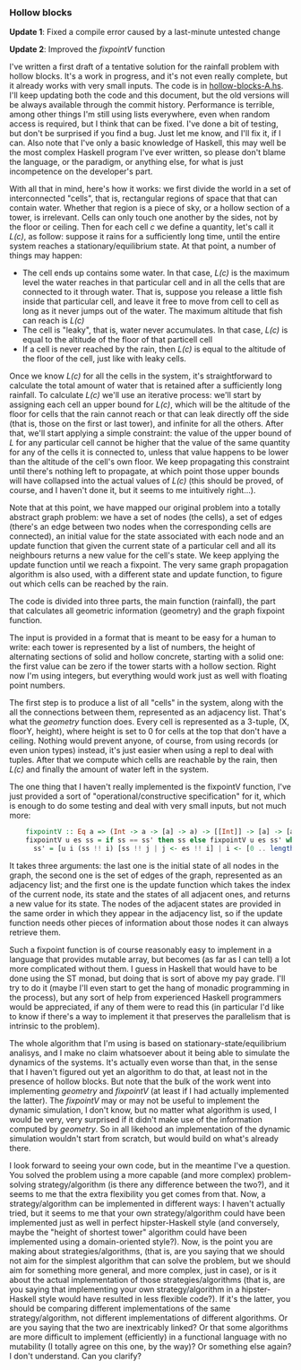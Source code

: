 ### Hollow blocks

**Update 1**: Fixed a compile error caused by a last-minute untested change

**Update 2**: Improved the *fixpointV* function

I've written a first draft of a tentative solution for the rainfall problem with hollow blocks. It's a work in progress, and it's not even really complete, but it already works with very small inputs. The code is in [hollow-blocks-A.hs](./hollow-blocks-A.hs). I'll keep updating both the code and this document, but the old versions will be always available through the commit history. Performance is terrible, among other things I'm still using lists everywhere, even when random access is required, but I think that can be fixed. I've done a bit of testing, but don't be surprised if you find a bug. Just let me know, and I'll fix it, if I can. Also note that I've only a basic knowledge of Haskell, this may well be the most complex Haskell program I've ever written, so please don't blame the language, or the paradigm, or anything else, for what is just incompetence on the developer's part.

With all that in mind, here's how it works: we first divide the world in a set of interconnected "cells", that is, rectangular regions of space that that can contain water. Whether that region is a piece of sky, or a hollow section of a tower, is irrelevant. Cells can only touch one another by the sides, not by the floor or ceiling. Then for each cell *c* we define a quantity, let's call it *L(c)*, as follow: suppose it rains for a sufficiently long time, until the entire system reaches a stationary/equilibrium state. At that point, a number of things may happen:

  * The cell ends up contains some water. In that case, *L(c)* is the maximum level the water reaches in that particular cell and in all the cells that are connected to it through water. That is, suppose you release a little fish inside that particular cell, and leave it free to move from cell to cell as long as it never jumps out of the water. The maximum altitude that fish can reach is *L(c)*
  * The cell is "leaky", that is, water never accumulates. In that case, *L(c)* is equal to the altitude of the floor of that particell cell
  * If a cell is never reached by the rain, then *L(c)* is equal to the altitude of the floor of the cell, just like with leaky cells.

Once we know *L(c)* for all the cells in the system, it's straightforward to calculate the total amount of water that is retained after a sufficiently long rainfall. To calculate *L(c)* we'll use an iterative process: we'll start by assigning each cell an upper bound for *L(c)*, which will be the altitude of the floor for cells that the rain cannot reach or that can leak directly off the side (that is, those on the first or last tower), and infinite for all the others. After that, we'll start applying a simple constraint: the value of the upper bound of *L* for any particular cell cannot be higher that the value of the same quantity for any of the cells it is connected to, unless that value happens to be lower than the altitude of the cell's own floor. We keep propagating this constraint until there's nothing left to propagate, at which point those upper bounds will have collapsed into the actual values of *L(c)* (this should be proved, of course, and I haven't done it, but it seems to me intuitively right...).

Note that at this point, we have mapped our original problem into a totally abstract graph problem: we have a set of nodes (the cells), a set of edges (there's an edge between two nodes when the corresponding cells are connected), an initial value for the state associated with each node and an update function that given the current state of a particular cell and all its neighbours returns a new value for the cell's state. We keep applying the update function until we reach a fixpoint.
The very same graph propagation algorithm is also used, with a different state and update function, to figure out which cells can be reached by the rain.

The code is divided into three parts, the main function (rainfall), the part that calculates all geometric information (geometry) and the graph fixpoint function.

The input is provided in a format that is meant to be easy for a human to write: each tower is represented by a list of numbers, the height of alternating sections of solid and hollow concrete, starting with a solid one: the first value can be zero if the tower starts with a hollow section. Right now I'm using integers, but everything would work just as well with floating point numbers.

The first step is to produce a list of all "cells" in the system, along with the all the connections between them, represented as an adjacency list. That's what the *geometry* function does. Every cell is represented as a 3-tuple, (X, floorY, height), where height is set to 0 for cells at the top that don't have a ceiling. Nothing would prevent anyone, of course, from using records (or even union types) instead, it's just easier when using a repl to deal with tuples. After that we compute which cells are reachable by the rain, then *L(c)* and finally the amount of water left in the system.

The one thing that I haven't really implemented is the fixpointV function, I've just provided a sort of "operational/constructive specification" for it, which is enough to do some testing and deal with very small inputs, but not much more:

```haskell
    fixpointV :: Eq a => (Int -> a -> [a] -> a) -> [[Int]] -> [a] -> [a]
    fixpointV u es ss = if ss == ss' then ss else fixpointV u es ss' where
      ss' = [u i (ss !! i) [ss !! j | j <- es !! i] | i <- [0 .. length ss - 1]]
```

It takes three arguments: the last one is the initial state of all nodes in the graph, the second one is the set of edges of the graph, represented as an adjacency list; and the first one is the update function which takes the index of the current node, its state and the states of all adjacent ones, and returns a new value for its state. The nodes of the adjacent states are provided in the same order in which they appear in the adjacency list, so if the update function needs other pieces of information about those nodes it can always retrieve them.

Such a fixpoint function is of course reasonably easy to implement in a language that provides mutable array, but becomes (as far as I can tell) a lot more complicated without them. I guess in Haskell that would have to be done using the ST monad, but doing that is sort of above my pay grade. I'll try to do it (maybe I'll even start to get the hang of monadic programming in the process), but any sort of help from experienced Haskell programmers would be appreciated, if any of them were to read this (in particular I'd like to know if there's a way to implement it that preserves the parallelism that is intrinsic to the problem).

The whole algorithm that I'm using is based on stationary-state/equilibrium analisys, and I make no claim whatsoever about it being able to simulate the dynamics of the systems. It's actually even worse than that, in the sense that I haven't figured out yet an algorithm to do that, at least not in the presence of hollow blocks. But note that the bulk of the work went into implementing *geometry* and *fixpointV* (at least if I had actually implemented the latter). The *fixpointV* may or may not be useful to implement the dynamic simulation, I don't know, but no matter what algorithm is used, I would be very, very surprised if it didn't make use of the information computed by *geometry*. So in all likehood an implementation of the dynamic simulation wouldn't start from scratch, but would build on what's already there.

I look forward to seeing your own code, but in the meantime I've a question. You solved the problem using a more capable (and more complex) problem-solving strategy/algorithm (is there any difference between the two?), and it seems to me that the extra flexibility you get comes from that. Now, a strategy/algorithm can be implemented in different ways: I haven't actually tried, but it seems to me that your own strategy/algorithm could have been implemented just as well in perfect hipster-Haskell style (and conversely, maybe the "height of shortest tower" algorithm could have been implemented using a domain-oriented style?). Now, is the point you are making about strategies/algorithms, (that is, are you saying that we should not aim for the simplest algorithm that can solve the problem, but we should aim for something more general, and more complex, just in case), or is it about the actual implementation of those strategies/algorithms (that is, are you saying that implementing your own strategy/algorithm in a hipster-Haskell style would have resulted in less flexible code?). If it's the latter, you should be comparing different implementations of the same strategy/algorithm, not different implementations of different algorithms. Or are you saying that the two are inextricably linked? Or that some algorithms are more difficult to implement (efficiently) in a functional language with no mutability (I totally agree on this one, by the way)? Or something else again? I don't understand. Can you clarify?
